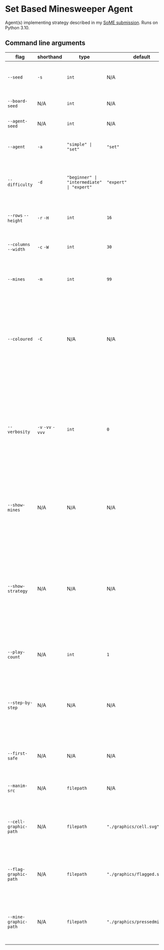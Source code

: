 # Set Based Minesweeper Agent

Agent(s) implementing strategy described in my [SoME submission](https://youtu.be/8j7bkNXNx4M).
Runs on Python 3.10.

## Command line arguments

| flag                  | shorthand         | type                                                          | default                        | description                                                                                                                                                                              |
|-----------------------|-------------------|---------------------------------------------------------------|--------------------------------|------------------------------------------------------------------------------------------------------------------------------------------------------------------------------------------|
| `--seed`              | `-s`              | `int`                                                         | N/A                            | Specifies the global seed for both the game board and agent.                                                                                                                             |
| `--board-seed`        | N/A               | `int`                                                         | N/A                            | Specifies the seed for the game board.                                                                                                                                                   |
| `--agent-seed`        | N/A               | `int`                                                         | N/A                            | Specifies the seed for the agent.                                                                                                                                                        |
| `--agent`             | `-a`              | <code>"simple" &#124; "set"</code>                            | `"set"`                        | Selects the agent used to play the game.                                                                                                                                                 |
| `--difficulty`        | `-d`              | <code>"beginner" &#124; "intermediate" &#124; "expert"</code> | `"expert"`                     | Selects the difficulty of the board using standard game defaults.                                                                                                                        |
| `--rows` `--height`   | `-r` `-H`         | `int`                                                         | `16`                           | Specifies the number of rows of the game board.                                                                                                                                          |
| `--columns` `--width` | `-c` `-W`         | `int`                                                         | `30`                           | Specifies the number of columns of the game board.                                                                                                                                       |
| `--mines`             | `-m`              | `int`                                                         | `99`                           | Specifies the total number of mines in the game board.                                                                                                                                   |
| `--coloured`          | `-C`              | N/A                                                           | N/A                            | Enable board colouring in game board previews. Has no effect unless verbosity is set high enough. May not work in certain terminal / interpreter combinations.                           |
| `--verbosity`         | `-v` `-vv` `-vvv` | `int`                                                         | `0`                            | Increases output verbosity. `-v` shows individual agent successes, `-vv` shows the final layout of the game board, `-vvv` shows the game board after each move.                          |
| `--show-mines`        | N/A               | N/A                                                           | N/A                            | Shows all mines present in the game board in previews. Has no effect unless verbosity is set high enough.                                                                                |
| `--show-strategy`     | N/A               | N/A                                                           | N/A                            | Highlights cells indicating the strategy of the currently playing agent. Has no effect unless verbosity is set high enough. May not work in certain terminal / interpreter combinations. |
| `--play-count`        | N/A               | `int`                                                         | `1`                            | Specifies the number of times the agent should play.                                                                                                                                     |
| `--step-by-step`      | N/A               | N/A                                                           | N/A                            | Enable pausing the game at each step in the agent's strategy. Operation continues at each press of the `return` key.                                                                     |
| `--first-safe`        | N/A               | N/A                                                           | N/A                            | Ensure the first tile clicked cannot be a mine.                                                                                                                                          |
| `--manim-src`         | N/A               | `filepath`                                                    | N/A                            | File location for generated manimation source file for this game.                                                                                                                        |
| `--cell-graphic-path` | N/A               | `filepath`                                                    | `"./graphics/cell.svg"`        | File location for cell graphic used in the generated manimation source file.                                                                                                             |
| `--flag-graphic-path` | N/A               | `filepath`                                                    | `"./graphics/flagged.svg"`     | File location for the flagged cell graphic used in the generated manimation source file.                                                                                                 |
| `--mine-graphic-path` | N/A               | `filepath`                                                    | `"./graphics/pressedmine.svg"` | File location for the mine graphic used in the generated manimation source file.                                                                                                         |
